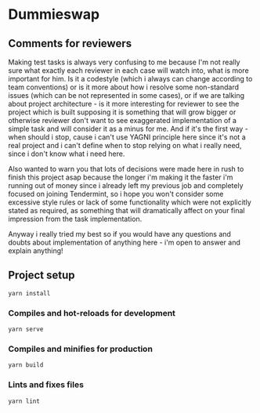 # Dummieswap

## Comments for reviewers
Making test tasks is always very confusing to me because I'm not really sure what exactly each reviewer in each case will watch into, what is more important for him. Is it a codestyle (which i always can change according to team conventions) or is it more about how i resolve some non-standard issues (which can be not represented in some cases), or if we are talking about project architecture - is it more interesting for reviewer to see the project which is built supposing it is something that will grow bigger or otherwise reviewer don't want to see exaggerated implementation of a simple task and will consider it as a minus for me. And if it's the first way - when should i stop, cause i can't use YAGNI principle here since it's not a real project and i can't define when to stop relying on what i really need, since i don't know what i need here.

Also wanted to warn you that lots of decisions were made here in rush to finish this project asap because the longer i'm making it the faster i'm running out of money since i already left my previous job and completely focused on joining Tendermint, so i hope you won't consider some excessive style rules or lack of some functionality which were not explicitly stated as required, as something that will dramatically affect on your final impression from the task implementation.

Anyway i really tried my best so if you would have any questions and doubts about implementation of anything here - i'm open to answer and explain anything!

## Project setup
```
yarn install
```

### Compiles and hot-reloads for development
```
yarn serve
```

### Compiles and minifies for production
```
yarn build
```

### Lints and fixes files
```
yarn lint
```

